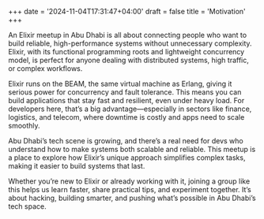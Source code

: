 +++
date = '2024-11-04T17:31:47+04:00'
draft = false
title = 'Motivation'
+++

An Elixir meetup in Abu Dhabi is all about connecting people who want to build reliable, high-performance systems without unnecessary complexity. Elixir, with its functional programming roots and lightweight concurrency model, is perfect for anyone dealing with distributed systems, high traffic, or complex workflows.

Elixir runs on the BEAM, the same virtual machine as Erlang, giving it serious power for concurrency and fault tolerance. This means you can build applications that stay fast and resilient, even under heavy load. For developers here, that’s a big advantage—especially in sectors like finance, logistics, and telecom, where downtime is costly and apps need to scale smoothly.

Abu Dhabi’s tech scene is growing, and there’s a real need for devs who understand how to make systems both scalable and reliable. This meetup is a place to explore how Elixir’s unique approach simplifies complex tasks, making it easier to build systems that last.

Whether you’re new to Elixir or already working with it, joining a group like this helps us learn faster, share practical tips, and experiment together. It’s about hacking, building smarter, and pushing what’s possible in Abu Dhabi’s tech space.